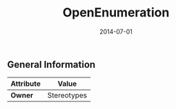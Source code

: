 ﻿---
title: OpenEnumeration
toc: false
type: specs
date: "2014-07-01"
draft: false
specification: VEC
version: 1.1.1
documentType: "Recommendation"
elementType: Class
classes:
  - OpenEnumeration
menu_name: vec-1.1.1
---

## General Information

| Attribute               | Value |
|-------------------------|-------|
| **Owner**               | Stereotypes |
